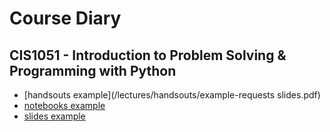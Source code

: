# Course Diary
## CIS1051 - Introduction to Problem Solving &amp; Programming with Python

- [handsouts example](/lectures/handsouts/example-requests slides.pdf)
- [notebooks example](/lectures/notebooks/example-requests.ipynb)
- [slides example](/lectures/slides/example-requests.slides.html)
